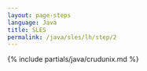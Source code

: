 ```yaml
---
layout: page-steps
language: Java
title: SLES
permalink: /java/sles/lh/step/2
---
```


{% include partials/java/crudunix.md %}
